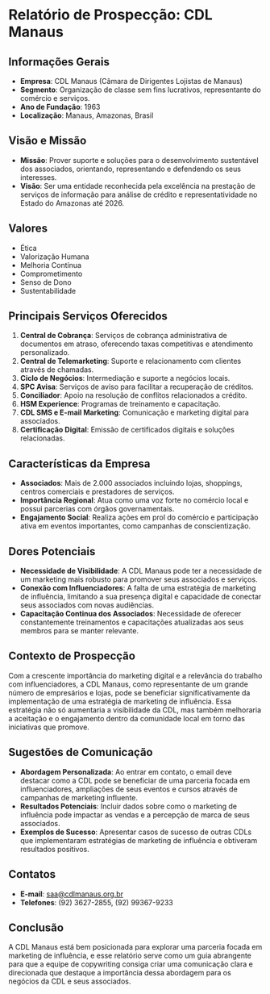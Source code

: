 # Relatório de Prospecção: CDL Manaus

## Informações Gerais
- **Empresa**: CDL Manaus (Câmara de Dirigentes Lojistas de Manaus)
- **Segmento**: Organização de classe sem fins lucrativos, representante do comércio e serviços.
- **Ano de Fundação**: 1963
- **Localização**: Manaus, Amazonas, Brasil

## Visão e Missão
- **Missão**: Prover suporte e soluções para o desenvolvimento sustentável dos associados, orientando, representando e defendendo os seus interesses. 
- **Visão**: Ser uma entidade reconhecida pela excelência na prestação de serviços de informação para análise de crédito e representatividade no Estado do Amazonas até 2026.
  
## Valores
- Ética
- Valorização Humana
- Melhoria Contínua
- Comprometimento
- Senso de Dono
- Sustentabilidade

## Principais Serviços Oferecidos
1. **Central de Cobrança**: Serviços de cobrança administrativa de documentos em atraso, oferecendo taxas competitivas e atendimento personalizado.
2. **Central de Telemarketing**: Suporte e relacionamento com clientes através de chamadas.
3. **Ciclo de Negócios**: Intermediação e suporte a negócios locais.
4. **SPC Avisa**: Serviços de aviso para facilitar a recuperação de créditos.
5. **Conciliador**: Apoio na resolução de conflitos relacionados a crédito.
6. **HSM Experience**: Programas de treinamento e capacitação.
7. **CDL SMS e E-mail Marketing**: Comunicação e marketing digital para associados.
8. **Certificação Digital**: Emissão de certificados digitais e soluções relacionadas.

## Características da Empresa
- **Associados**: Mais de 2.000 associados incluindo lojas, shoppings, centros comerciais e prestadores de serviços.
- **Importância Regional**: Atua como uma voz forte no comércio local e possui parcerias com órgãos governamentais.
- **Engajamento Social**: Realiza ações em prol do comércio e participação ativa em eventos importantes, como campanhas de conscientização.

## Dores Potenciais
- **Necessidade de Visibilidade**: A CDL Manaus pode ter a necessidade de um marketing mais robusto para promover seus associados e serviços.
- **Conexão com Influenciadores**: A falta de uma estratégia de marketing de influência, limitando a sua presença digital e capacidade de conectar seus associados com novas audiências.
- **Capacitação Continua dos Associados**: Necessidade de oferecer constantemente treinamentos e capacitações atualizadas aos seus membros para se manter relevante.
  
## Contexto de Prospecção
Com a crescente importância do marketing digital e a relevância do trabalho com influenciadores, a CDL Manaus, como representante de um grande número de empresários e lojas, pode se beneficiar significativamente da implementação de uma estratégia de marketing de influência. Essa estratégia não só aumentaria a visibilidade da CDL, mas também melhoraria a aceitação e o engajamento dentro da comunidade local em torno das iniciativas que promove.

## Sugestões de Comunicação
- **Abordagem Personalizada**: Ao entrar em contato, o email deve destacar como a CDL pode se beneficiar de uma parceria focada em influenciadores, ampliações de seus eventos e cursos através de campanhas de marketing influente.
- **Resultados Potenciais**: Incluir dados sobre como o marketing de influência pode impactar as vendas e a percepção de marca de seus associados.
- **Exemplos de Sucesso**: Apresentar casos de sucesso de outras CDLs que implementaram estratégias de marketing de influência e obtiveram resultados positivos.

## Contatos
- **E-mail**: saa@cdlmanaus.org.br
- **Telefones**: (92) 3627-2855, (92) 99367-9233

## Conclusão
A CDL Manaus está bem posicionada para explorar uma parceria focada em marketing de influência, e esse relatório serve como um guia abrangente para que a equipe de copywriting consiga criar uma comunicação clara e direcionada que destaque a importância dessa abordagem para os negócios da CDL e seus associados.